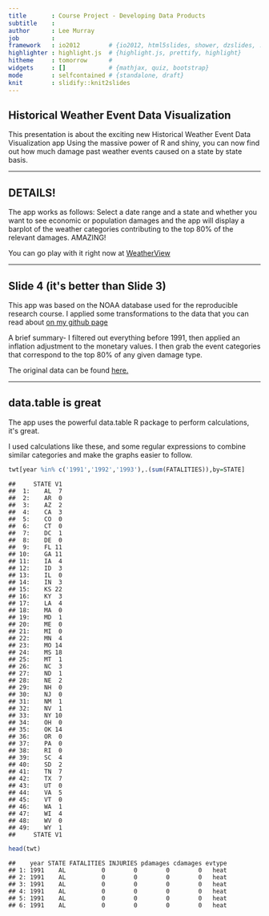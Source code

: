 ```yaml
---
title       : Course Project - Developing Data Products
subtitle    : 
author      : Lee Murray
job         : 
framework   : io2012        # {io2012, html5slides, shower, dzslides, ...}
highlighter : highlight.js  # {highlight.js, prettify, highlight}
hitheme     : tomorrow      # 
widgets     : []            # {mathjax, quiz, bootstrap}
mode        : selfcontained # {standalone, draft}
knit        : slidify::knit2slides
---
```


## Historical Weather Event Data Visualization

This presentation is about the exciting new Historical Weather Event Data Visualization app
Using the massive power of R and shiny, you can now find out how much damage past weather
events caused on a state by state basis.


--- 

## DETAILS!

The app works as follows: Select a date range and a state and whether you want to see
economic or population damages and the app will display a barplot of the weather categories
contributing to the top 80% of the relevant damages. AMAZING!

You can go play with it right now at [WeatherView](https://lemurey.shinyapps.io/WeatherView/)

---

## Slide 4 (it's better than Slide 3)
This app was based on the NOAA database used for the reproducible research course.
I applied some transformations to the data that you can read about [on my github page](https://github.com/lemurey/datascience-shiny-app)
  
A brief summary- I filtered out everything before 1991, then applied an
inflation adjustment to the monetary values. I then grab the event 
categories that correspond to the top 80% of any given damage type.

The original data can be found [here.](https://d396qusza40orc.cloudfront.net/repdata%2Fdata%2FStormData.csv.bz2)

---

## data.table is great

The app uses the powerful data.table R package to perform calculations, it's great.

I used calculations like these, and some regular expressions to combine
similar categories and make the graphs easier to follow.



```r
twt[year %in% c('1991','1992','1993'),.(sum(FATALITIES)),by=STATE]
```

```
##     STATE V1
##  1:    AL  7
##  2:    AR  0
##  3:    AZ  2
##  4:    CA  3
##  5:    CO  0
##  6:    CT  0
##  7:    DC  1
##  8:    DE  0
##  9:    FL 11
## 10:    GA 11
## 11:    IA  4
## 12:    ID  3
## 13:    IL  0
## 14:    IN  3
## 15:    KS 22
## 16:    KY  3
## 17:    LA  4
## 18:    MA  0
## 19:    MD  1
## 20:    ME  0
## 21:    MI  0
## 22:    MN  4
## 23:    MO 14
## 24:    MS 18
## 25:    MT  1
## 26:    NC  3
## 27:    ND  1
## 28:    NE  2
## 29:    NH  0
## 30:    NJ  0
## 31:    NM  1
## 32:    NV  1
## 33:    NY 10
## 34:    OH  0
## 35:    OK 14
## 36:    OR  0
## 37:    PA  0
## 38:    RI  0
## 39:    SC  4
## 40:    SD  2
## 41:    TN  7
## 42:    TX  7
## 43:    UT  0
## 44:    VA  5
## 45:    VT  0
## 46:    WA  1
## 47:    WI  4
## 48:    WV  0
## 49:    WY  1
##     STATE V1
```

```r
head(twt)
```

```
##    year STATE FATALITIES INJURIES pdamages cdamages evtype
## 1: 1991    AL          0        0        0        0   heat
## 2: 1991    AL          0        0        0        0   heat
## 3: 1991    AL          0        0        0        0   heat
## 4: 1991    AL          0        0        0        0   heat
## 5: 1991    AL          0        0        0        0   heat
## 6: 1991    AL          0        0        0        0   heat
```
